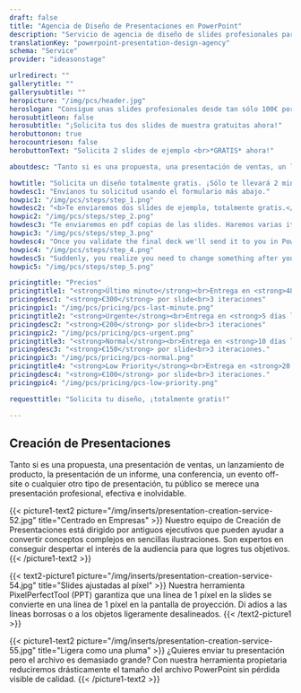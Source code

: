 ```yaml
---
draft: false
title: "Agencia de Diseño de Presentaciones en PowerPoint"
description: "Servicio de agencia de diseño de slides profesionales para empresas y particulares. Descuentos por volumen"
translationKey: "powerpoint-presentation-design-agency"
schema: "Service"
provider: "ideasonstage"

urlredirect: ""
gallerytitle: ""
gallerysubtitle: ""
heropicture: "/img/pcs/header.jpg"
heroslogan: "Consigue unas slides profesionales desde tan sólo 100€ por slide"
herosubtitleon: false
herosubtitle: "¡Solicita tus dos slides de muestra gratuitas ahora!"
herobuttonon: true
herocountrieson: false
herobuttonText: "Solicita 2 slides de ejemplo <br>*GRATIS* ahora!"

aboutdesc: "Tanto si es una propuesta, una presentación de ventas, un lanzamiento de producto, la presentación de un informe, una conferencia, un evento off-site o cualquier otro tipo de presentación, tu público se merece una presentación profesional, efectiva e inolvidable."

howtitle: "Solicita un diseño totalmente gratis. ¡Sólo te llevará 2 minutos!"
howdesc1: "Envíanos tu solicitud usando el formulario más abajo."
howpic1: "/img/pcs/steps/step_1.png"
howdesc2: "<b>Te enviaremos dos slides de ejemplo, totalmente gratis.</b><br> Tras varias iteraciones, llegaremos al diseño exacto que estés buscando.<br>Una vez que des tu aprobación al diseño, te pediremos que hagas el pago por PayPal."
howpic2: "/img/pcs/steps/step_2.png"
howdesc3: "Te enviaremos en pdf copias de las slides. Haremos varias iteraciones sobre la presentación hasta que el resultado te satisfaga. Una vez recibamos tu validación definitiva, te enviaremos la presentación en formato PowerPoint o Keynote."
howpic3: "/img/pcs/steps/step_3.png"
howdesc4: "Once you validate the final deck we'll send it to you in PowerPoint format."
howpic4: "/img/pcs/steps/step_4.png"
howdesc5: "Suddenly, you realize you need to change something after you get the PowerPoint presentation? Don't worry, we have you covered.<br>You'll be able to request one more change after you receive the presentation!"
howpic5: "/img/pcs/steps/step_5.png"

pricingtitle: "Precios"
pricingtitle1: "<strong>Último minuto</strong><br>Entrega en <strong>48 horas</strong><br>"
pricingdesc1: "<strong>€300</strong> por slide<br>3 iteraciones"
pricingpic1: "/img/pcs/pricing/pcs-last-minute.png"
pricingtitle2: "<strong>Urgente</strong><br>Entrega en <strong>5 días laborables</strong>"
pricingdesc2: "<strong>€200</strong> por slide<br>3 iteraciones"
pricingpic2: "/img/pcs/pricing/pcs-urgent.png"
pricingtitle3: "<strong>Normal</strong><br>Entrega en <strong>10 días laborables</strong>"
pricingdesc3: "<strong>€150</strong> por slide<br>3 iteraciones."
pricingpic3: "/img/pcs/pricing/pcs-normal.png"
pricingtitle4: "<strong>Low Priority</strong><br>Entrega en <strong>20 días laborables</strong><br>"
pricingdesc4: "<strong>€100</strong> por slide<br>3 iteraciones."
pricingpic4: "/img/pcs/pricing/pcs-low-priority.png"

requesttitle: "Solicita tu diseño, ¡totalmente gratis!"

---
```


## Creación de Presentaciones
Tanto si es una propuesta, una presentación de ventas, un lanzamiento de producto, la presentación de un informe, una conferencia, un evento off-site o cualquier otro tipo de presentación, tu público se merece una presentación profesional, efectiva e inolvidable.

{{< picture1-text2 picture="/img/inserts/presentation-creation-service-52.jpg" title="Centrado en Empresas" >}}
Nuestro equipo de Creación de Presentaciones está dirigido por antiguos ejecutivos que pueden ayudar a convertir conceptos complejos en sencillas ilustraciones. Son expertos en conseguir despertar el interés de la audiencia para que logres tus objetivos.
{{< /picture1-text2 >}}

{{< text2-picture1 picture="/img/inserts/presentation-creation-service-54.jpg" title="Slides ajustadas al píxel" >}}
Nuestra herramienta PixelPerfectTool (PPT) garantiza que una línea de 1 píxel en la slides se convierte en una línea de 1 píxel en la pantalla de proyección. Di adios a las líneas borrosas o a los objetos ligeramente desalineados.
{{< /text2-picture1 >}}

{{< picture1-text2 picture="/img/inserts/presentation-creation-service-55.jpg" title="Ligera como una pluma" >}}
¿Quieres enviar tu presentación pero el archivo es demasiado grande? Con nuestra herramienta propietaria reduciremos drásticamente el tamaño del archivo PowerPoint sin pérdida visible de calidad.
{{< /picture1-text2 >}}
